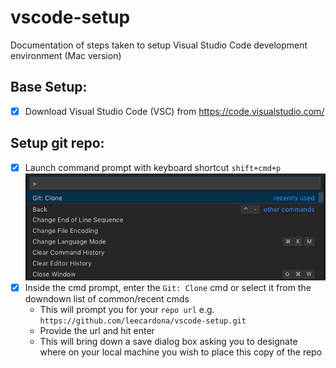 # vscode-setup
Documentation of steps taken to setup Visual Studio Code development environment (Mac version)

## Base Setup:
- [X] Download Visual Studio Code (VSC) from https://code.visualstudio.com/

## Setup git repo:
- [X] Launch command prompt with keyboard shortcut `shift+cmd+p` ![vscode cmd prompt](https://raw.githubusercontent.com/leecardona/vscode-setup/master/assets/vscode_cmd_prompt.png)
- [X] Inside the cmd prompt, enter the `Git: Clone` cmd or select it from the downdown list of common/recent cmds
  - This will prompt you for your `repo url` e.g. `https://github.com/leecardona/vscode-setup.git`
  - Provide the url and hit enter
  - This will bring down a save dialog box asking you to designate where on your local machine you wish to place this copy of the repo
